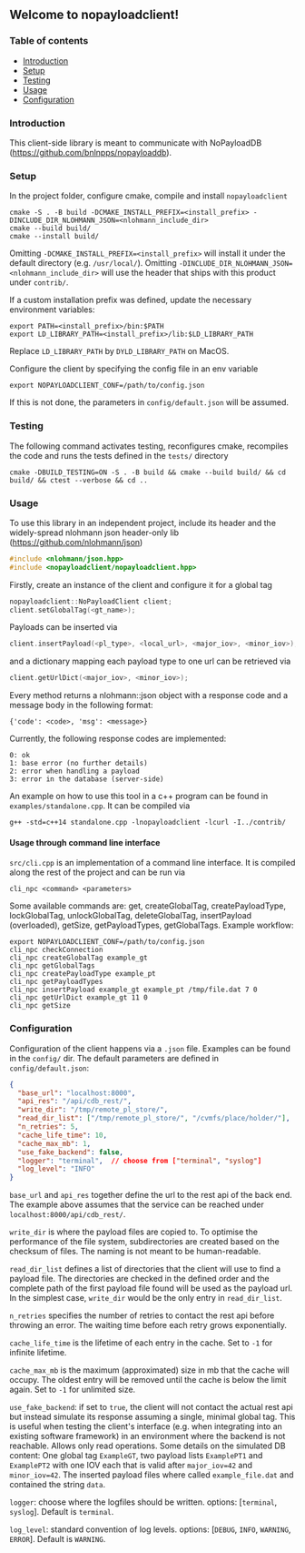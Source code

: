 ## Welcome to nopayloadclient!
### Table of contents
* [Introduction](#introduction)
* [Setup](#setup)
* [Testing](#testing)
* [Usage](#usage)
* [Configuration](#configuration)

### Introduction
This client-side library is meant to communicate with
NoPayloadDB (https://github.com/bnlnpps/nopayloaddb).

### Setup
In the project folder, configure cmake, compile and install ```nopayloadclient```
```shell
cmake -S . -B build -DCMAKE_INSTALL_PREFIX=<install_prefix> -DINCLUDE_DIR_NLOHMANN_JSON=<nlohmann_include_dir>
cmake --build build/
cmake --install build/
```
Omitting `-DCMAKE_INSTALL_PREFIX=<install_prefix>` will install
it under the default directory (e.g. `/usr/local/`). Omitting
`-DINCLUDE_DIR_NLOHMANN_JSON=<nlohmann_include_dir>` will use the
header that ships with this product under `contrib/`.

If a custom installation prefix was defined, update the necessary
environment variables:
```shell
export PATH=<install_prefix>/bin:$PATH
export LD_LIBRARY_PATH=<install_prefix>/lib:$LD_LIBRARY_PATH
```
Replace `LD_LIBRARY_PATH` by `DYLD_LIBRARY_PATH` on MacOS.

Configure the client by specifying the config file in
an env variable
```shell
export NOPAYLOADCLIENT_CONF=/path/to/config.json
```
If this is not done, the parameters in `config/default.json` will
be assumed.

### Testing
The following command activates testing, reconfigures cmake, recompiles the code
and runs the tests defined in the `tests/` directory
```shell
cmake -DBUILD_TESTING=ON -S . -B build && cmake --build build/ && cd build/ && ctest --verbose && cd ..
```

### Usage
To use this library in an independent project, include its
header and the widely-spread nlohmann json header-only lib
(https://github.com/nlohmann/json)
```c
#include <nlohmann/json.hpp>
#include <nopayloadclient/nopayloadclient.hpp>
```
Firstly, create an instance of the client and configure it for a global tag
```c
nopayloadclient::NoPayloadClient client;
client.setGlobalTag(<gt_name>);
```
Payloads can be inserted via
```c
client.insertPayload(<pl_type>, <local_url>, <major_iov>, <minor_iov>);
```
and a dictionary mapping each payload type to one url can be retrieved via
```c
client.getUrlDict(<major_iov>, <minor_iov>);
```
Every method returns a nlohmann::json object with a response code and a
message body in the  following format:
```
{'code': <code>, 'msg': <message>}
```
Currently, the following response codes are implemented:
```
0: ok
1: base error (no further details)
2: error when handling a payload
3: error in the database (server-side)
```
An example on how to use this tool in a c++ program can be found in
`examples/standalone.cpp`. It can be compiled via
```shell
g++ -std=c++14 standalone.cpp -lnopayloadclient -lcurl -I../contrib/
```

#### Usage through command line interface
`src/cli.cpp` is an implementation of a command line interface.
It is compiled along the rest of the project and can be run via
```shell
cli_npc <command> <parameters>
```
Some available commands are: get, createGlobalTag, createPayloadType, lockGlobalTag,
unlockGlobalTag, deleteGlobalTag, insertPayload (overloaded), getSize,
getPayloadTypes, getGlobalTags. Example workflow:
```shell
export NOPAYLOADCLIENT_CONF=/path/to/config.json
cli_npc checkConnection
cli_npc createGlobalTag example_gt
cli_npc getGlobalTags
cli_npc createPayloadType example_pt
cli_npc getPayloadTypes
cli_npc insertPayload example_gt example_pt /tmp/file.dat 7 0
cli_npc getUrlDict example_gt 11 0
cli_npc getSize
```

### Configuration
Configuration of the client happens via a `.json` file.
Examples can be found in the `config/` dir. The default
parameters are defined in `config/default.json`:
```json
{
  "base_url": "localhost:8000",
  "api_res": "/api/cdb_rest/",
  "write_dir": "/tmp/remote_pl_store/",
  "read_dir_list": ["/tmp/remote_pl_store/", "/cvmfs/place/holder/"],
  "n_retries": 5,
  "cache_life_time": 10,
  "cache_max_mb": 1,
  "use_fake_backend": false,
  "logger": "terminal",  // choose from ["terminal", "syslog"]
  "log_level": "INFO"
}
```
`base_url` and `api_res` together define the url to the rest api
of the back end. The example above assumes that the service can be
reached under `localhost:8000/api/cdb_rest/`.

`write_dir` is where the payload files are copied to. To optimise the
performance of the file system, subdirectories are created based on the 
checksum of files. The naming is not meant to be human-readable.

`read_dir_list` defines a list of directories that the client will use to
find a payload file. The directories are checked in the defined order and the
complete path of the first payload file found will be used as the payload url.
In the simplest case, `write_dir` would be the only entry in `read_dir_list`.

`n_retries` specifies the number of retries to contact the rest api before
throwing an error. The waiting time before each retry grows exponentially.

`cache_life_time` is the lifetime of each entry in the cache. Set to `-1`
for infinite lifetime.

`cache_max_mb` is the maximum (approximated) size in mb that the cache will occupy.
The oldest entry will be removed until the cache is below the limit again. Set to `-1`
for unlimited size.

`use_fake_backend`: if set to `true`, the client will not contact the actual rest api
but instead simulate its response assuming a single, minimal global tag. This is useful
when testing the client's interface (e.g. when integrating into an existing software framework)
in an environment where the backend is not reachable. Allows only read operations. Some details on the simulated DB content:
One global tag `ExampleGT`, two payload lists `ExamplePT1` and `ExamplePT2` with one IOV each that is valid after `major_iov=42`
and `minor_iov=42`. The inserted payload files where called `example_file.dat` and contained
the string `data`.

`logger`: choose where the logfiles should be written. options: [`terminal`, `syslog`]. Default is `terminal`.

`log_level`: standard convention of log levels. options: [`DEBUG`, `INFO`, `WARNING`, `ERROR`]. Default is `WARNING`.
